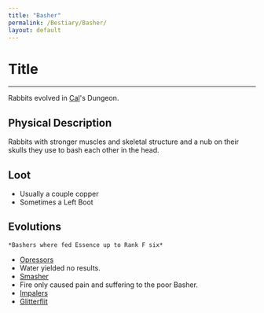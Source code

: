 ```yaml
---
title: "Basher"
permalink: /Bestiary/Basher/
layout: default
---
```

# Title
---
Rabbits evolved in [Cal](_Characters/DivineDungeon/Cal.md)'s Dungeon.

## Physical Description
Rabbits with stronger muscles and skeletal structure and a nub on their skulls they use to bash each other in the head.

## Loot
- Usually a couple copper
- Sometimes a Left Boot

## Evolutions
	*Bashers where fed Essence up to Rank F six*
- [Opressors](Opressors.md)
- Water yielded no results.
- [Smasher](Smasher.md)
- Fire only caused pain and suffering to the poor Basher.
- [Impalers](Impalers.md)
- [Glitterflit](Glitterflit.md)